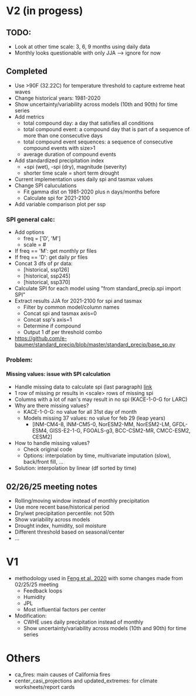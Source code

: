# V2 (in progess)
## TODO:
- Look at other time scale: 3, 6, 9 months using daily data
- Monthly looks questionable with only JJA --> ignore for now

## Completed
- Use >90F (32.22C) for temperature threshold to capture extreme heat waves
- Change historical years: 1981-2020
- Show uncertainty/variability across models (10th and 90th) for time series
- Add metrics
	- total compound day: a day that satisfies all conditions
	- total compound event: a compound day that is part of a sequence of more than one consecutive days
    - total compound event sequences: a sequence of consecutive compound events with size>1
    - average duration of compound events
- Add standardized precipitation index
	- +spi (wet), -spi (dry), magnitude (severity)
    - shorter time scale = short term drought
- Current implementation uses daily spi and tasmax values
- Change SPI caluculations
    - Fit gamma dist on 1981-2020 plus n days/months before
    - Calculate spi for 2021-2100
- Add variable comparison plot per ssp

### SPI general calc:
- Add options
    - freq = ['D', 'M']
    - scale = #
- If freq == 'M': get monthly pr files
- If freq == 'D': get daily pr files
- Concat 3 dfs of pr data:
    - [historical, ssp126]
    - [historical, ssp245]
    - [historical, ssp370]
- Calculate SPI for each model using "from standard_precip.spi import SPI"
- Extract results JJA for 2021-2100 for spi and tasmax
    - Filter by common model/column names
    - Concat spi and tasmax axis=0
    - Concat ssp's axis=1
    - Determine if compound
    - Output 1 df per threshold combo
- https://github.com/e-baumer/standard_precip/blob/master/standard_precip/base_sp.py

### Problem:
#### Missing values: issue with SPI calculation
- Handle missing data to calculate spi (last paragraph) [link](https://www.droughtmanagement.info/literature/WMO_standardized_precipitation_index_user_guide_en_2012.pdf#page=9)
- 1 row of missing pr results in \<scale\> rows of missing spi
- Columns with a lot of nan's may result in no spi (KACE-1-0-G for LARC)
- Why are there missing values?
    - KACE-1-0-G: no value for all 31st day of month
    - Models missing 37 values: no value for feb 29 (leap years)
        - [INM-CM4-8, INM-CM5-0, NorESM2-MM, NorESM2-LM, GFDL-ESM4, GISS-E2-1-G, FGOALS-g3, BCC-CSM2-MR, CMCC-ESM2, CESM2]
- How to handle missing values? 
    - Check original code
    - Options: interpolation by time, multivariate imputation (slow), back/front fill, ...
- Solution: interpolation by linear (df sorted by time)

## 02/26/25 meeting notes
- Rolling/moving window instead of monthly precipitation
- Use more recent base/historical period
- Dry/wet precipitation percentile: not 50th
- Show variability across models
- Drought index, humidity, soil moisture
- Different threshold based on seasonal/center
- ...


# V1
- methodology used in [Feng et al. 2020](https://www.sciencedirect.com/science/article/pii/S2212094720303121?via%3Dihub#bib17) with some changes made from 02/25/25 meeting
	- Feedback loops
	- Humidity
	- JPL
	- Most influential factors per center
- Modification:
	- CWHE uses daily precipitation instead of monthly
	- Show uncertainty/variability across models (10th and 90th) for time series


# Others
- ca_fires: main causes of California fires
- center_casi_projections and updated_extremes: for climate worksheets/report cards
 
